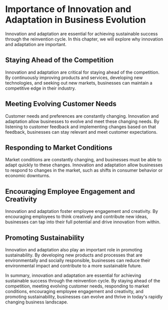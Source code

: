 Importance of Innovation and Adaptation in Business Evolution
=================================================================================================

Innovation and adaptation are essential for achieving sustainable success through the reinvention cycle. In this chapter, we will explore why innovation and adaptation are important.

Staying Ahead of the Competition
--------------------------------

Innovation and adaptation are critical for staying ahead of the competition. By continuously improving products and services, developing new technologies, and seeking out new markets, businesses can maintain a competitive edge in their industry.

Meeting Evolving Customer Needs
-------------------------------

Customer needs and preferences are constantly changing. Innovation and adaptation allow businesses to evolve and meet these changing needs. By listening to customer feedback and implementing changes based on that feedback, businesses can stay relevant and meet customer expectations.

Responding to Market Conditions
-------------------------------

Market conditions are constantly changing, and businesses must be able to adapt quickly to these changes. Innovation and adaptation allow businesses to respond to changes in the market, such as shifts in consumer behavior or economic downturns.

Encouraging Employee Engagement and Creativity
----------------------------------------------

Innovation and adaptation foster employee engagement and creativity. By encouraging employees to think creatively and contribute new ideas, businesses can tap into their full potential and drive innovation from within.

Promoting Sustainability
------------------------

Innovation and adaptation also play an important role in promoting sustainability. By developing new products and processes that are environmentally and socially responsible, businesses can reduce their environmental impact and contribute to a more sustainable future.

In summary, innovation and adaptation are essential for achieving sustainable success through the reinvention cycle. By staying ahead of the competition, meeting evolving customer needs, responding to market conditions, encouraging employee engagement and creativity, and promoting sustainability, businesses can evolve and thrive in today's rapidly changing business landscape.
